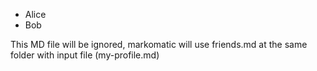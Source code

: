 - Alice
- Bob

This MD file will be ignored, markomatic
will use friends.md at the same folder with input
file (my-profile.md)